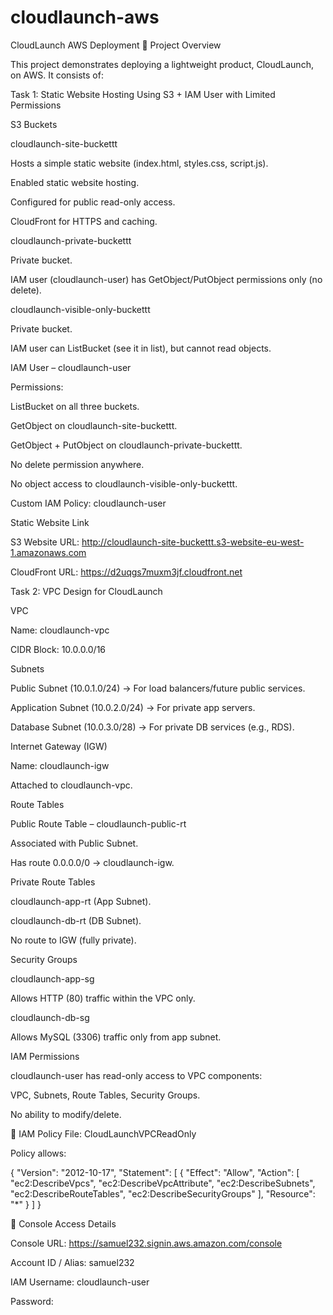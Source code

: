 # cloudlaunch-aws

CloudLaunch AWS Deployment
📌 Project Overview

This project demonstrates deploying a lightweight product, CloudLaunch, on AWS. It consists of:

Task 1: Static Website Hosting Using S3 + IAM User with Limited Permissions

S3 Buckets

cloudlaunch-site-buckettt

Hosts a simple static website (index.html, styles.css, script.js).

Enabled static website hosting.

Configured for public read-only access.

CloudFront for HTTPS and caching.

cloudlaunch-private-buckettt

Private bucket.

IAM user (cloudlaunch-user) has GetObject/PutObject permissions only (no delete).

cloudlaunch-visible-only-buckettt

Private bucket.

IAM user can ListBucket (see it in list), but cannot read objects.

IAM User – cloudlaunch-user

Permissions:

ListBucket on all three buckets.

GetObject on cloudlaunch-site-buckettt.

GetObject + PutObject on cloudlaunch-private-buckettt.

No delete permission anywhere.

No object access to cloudlaunch-visible-only-buckettt.

Custom IAM Policy:
cloudlaunch-user

Static Website Link

S3 Website URL:
http://cloudlaunch-site-buckettt.s3-website-eu-west-1.amazonaws.com

 CloudFront URL:
https://d2uqgs7muxm3jf.cloudfront.net

Task 2: VPC Design for CloudLaunch

VPC

Name: cloudlaunch-vpc

CIDR Block: 10.0.0.0/16

Subnets

Public Subnet (10.0.1.0/24) → For load balancers/future public services.

Application Subnet (10.0.2.0/24) → For private app servers.

Database Subnet (10.0.3.0/28) → For private DB services (e.g., RDS).

Internet Gateway (IGW)

Name: cloudlaunch-igw

Attached to cloudlaunch-vpc.

Route Tables

Public Route Table – cloudlaunch-public-rt

Associated with Public Subnet.

Has route 0.0.0.0/0 → cloudlaunch-igw.

Private Route Tables

cloudlaunch-app-rt (App Subnet).

cloudlaunch-db-rt (DB Subnet).

No route to IGW (fully private).

Security Groups

cloudlaunch-app-sg

Allows HTTP (80) traffic within the VPC only.

cloudlaunch-db-sg

Allows MySQL (3306) traffic only from app subnet.

IAM Permissions

cloudlaunch-user has read-only access to VPC components:

VPC, Subnets, Route Tables, Security Groups.

No ability to modify/delete.

📄 IAM Policy File: CloudLaunchVPCReadOnly

Policy allows:

{
  "Version": "2012-10-17",
  "Statement": [
    {
      "Effect": "Allow",
      "Action": [
        "ec2:DescribeVpcs",
        "ec2:DescribeVpcAttribute",
        "ec2:DescribeSubnets",
        "ec2:DescribeRouteTables",
        "ec2:DescribeSecurityGroups"
      ],
      "Resource": "*"
    }
  ]
}

🔑 Console Access Details

Console URL:  https://samuel232.signin.aws.amazon.com/console

Account ID / Alias: samuel232

IAM Username: cloudlaunch-user

Password: 

